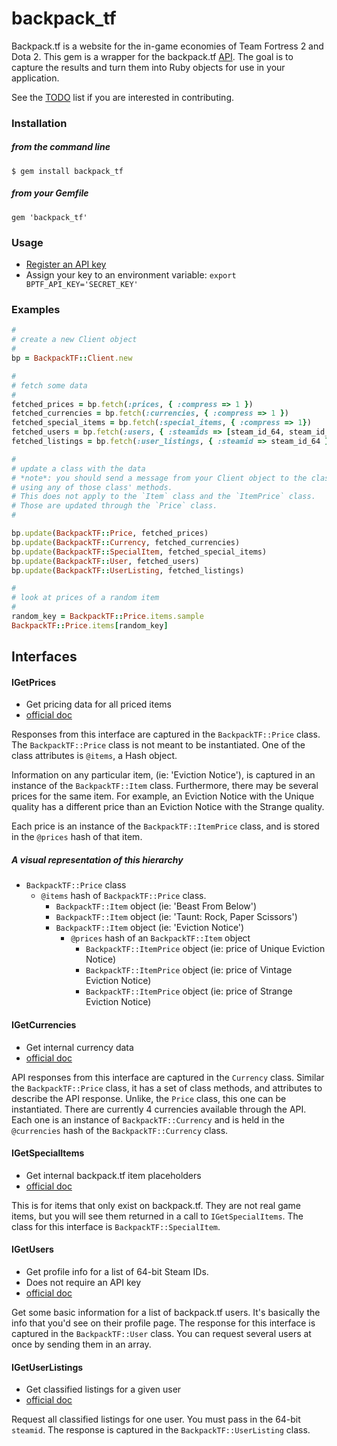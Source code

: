 # backpack_tf

Backpack.tf is a website for the in-game economies of Team Fortress 2 and
Dota 2. This gem is a wrapper for the backpack.tf [API](http://backpack.tf/api).
The goal is to capture the results and turn them into Ruby objects for use in
your application.

See the [TODO](TODO.md) list if you are interested in contributing.

### Installation

##### from the command line

`$ gem install backpack_tf`

##### from your Gemfile

`gem 'backpack_tf'`

### Usage

* [Register an API key](http://backpack.tf/api)
* Assign your key to an environment variable: `export BPTF_API_KEY='SECRET_KEY'`

### Examples

``` ruby
#
# create a new Client object
#
bp = BackpackTF::Client.new

#
# fetch some data
#
fetched_prices = bp.fetch(:prices, { :compress => 1 })
fetched_currencies = bp.fetch(:currencies, { :compress => 1 })
fetched_special_items = bp.fetch(:special_items, { :compress => 1})
fetched_users = bp.fetch(:users, { :steamids => [steam_id_64, steam_id_64] })
fetched_listings = bp.fetch(:user_listings, { :steamid => steam_id_64 })

#
# update a class with the data
# *note*: you should send a message from your Client object to the class before
# using any of those class' methods.
# This does not apply to the `Item` class and the `ItemPrice` class.
# Those are updated through the `Price` class.
#

bp.update(BackpackTF::Price, fetched_prices)
bp.update(BackpackTF::Currency, fetched_currencies)
bp.update(BackpackTF::SpecialItem, fetched_special_items)
bp.update(BackpackTF::User, fetched_users)
bp.update(BackpackTF::UserListing, fetched_listings)

#
# look at prices of a random item
#
random_key = BackpackTF::Price.items.sample
BackpackTF::Price.items[random_key]
```

## Interfaces

#### IGetPrices

* Get pricing data for all priced items
* [official doc](http://backpack.tf/api/prices)

Responses from this interface are captured in the `BackpackTF::Price` class.
The `BackpackTF::Price` class is not meant to be instantiated. One of the class
attributes is `@items`, a Hash object.

Information on any particular item, (ie: 'Eviction Notice'), is captured in an
instance of the `BackpackTF::Item` class. Furthermore, there may be several
prices for the same item. For example, an Eviction Notice with the Unique
quality has a different price than an Eviction Notice with the Strange quality.

Each price is an instance of the `BackpackTF::ItemPrice` class, and is stored in
the `@prices` hash of that item.

##### A visual representation of this hierarchy

* `BackpackTF::Price` class
  * `@items` hash of `BackpackTF::Price` class.
    * `BackpackTF::Item` object (ie: 'Beast From Below')
    * `BackpackTF::Item` object (ie: 'Taunt: Rock, Paper Scissors')
    * `BackpackTF::Item` object (ie: 'Eviction Notice')
      * `@prices` hash of an `BackpackTF::Item` object
        * `BackpackTF::ItemPrice` object (ie: price of Unique Eviction Notice)
        * `BackpackTF::ItemPrice` object (ie: price of Vintage Eviction Notice)
        * `BackpackTF::ItemPrice` object (ie: price of Strange Eviction Notice)

#### IGetCurrencies

* Get internal currency data
* [official doc](http://backpack.tf/api/currencies)

API responses from this interface are captured in the `Currency` class.
Similar the `BackpackTF::Price` class, it has a set of class methods, and
attributes to describe the API response.
Unlike, the `Price` class, this one can be instantiated. There are currently 4
currencies available through the API.
Each one is an instance of `BackpackTF::Currency` and is held in the
`@currencies` hash of the `BackpackTF::Currency` class.

#### IGetSpecialItems

* Get internal backpack.tf item placeholders
* [official doc](http://backpack.tf/api/special)

This is for items that only exist on backpack.tf. They are not real game items,
but you will see them returned in a call to `IGetSpecialItems`.
The class for this interface is `BackpackTF::SpecialItem`.

#### IGetUsers

* Get profile info for a list of 64-bit Steam IDs.
* Does not require an API key
* [official doc](http://backpack.tf/api/users)

Get some basic information for a list of backpack.tf users. It's basically the
info that you'd see on their profile page.
The response for this interface is captured in the `BackpackTF::User` class.
You can request several users at once by sending them in an array.

#### IGetUserListings

* Get classified listings for a given user
* [official doc](http://backpack.tf/api/classifieds)

Request all classified listings for one user.
You must pass in the 64-bit `steamid`.
The response is captured in the `BackpackTF::UserListing` class.
